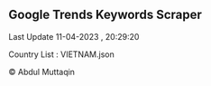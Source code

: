 

## Google Trends Keywords Scraper 
 
Last Update 11-04-2023 , 20:29:20

Country List :
VIETNAM.json



© Abdul Muttaqin 
